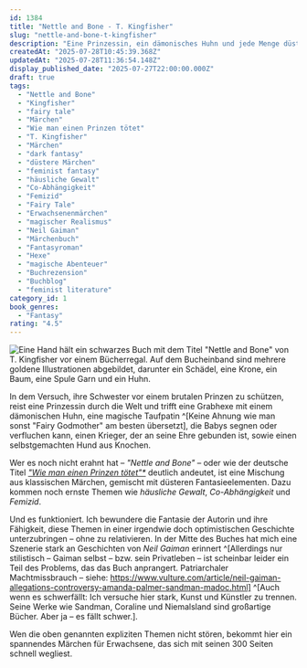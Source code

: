 ```yaml
---
id: 1384
title: "Nettle and Bone - T. Kingfisher"
slug: "nettle-and-bone-t-kingfisher"
description: "Eine Prinzessin, ein dämonisches Huhn und jede Menge düstere Magie – ein tolles Erwachsenenmärchen."
createdAt: "2025-07-28T10:45:39.368Z"
updatedAt: "2025-07-28T11:36:54.148Z"
display_published_date: "2025-07-27T22:00:00.000Z"
draft: true
tags:
  - "Nettle and Bone"
  - "Kingfisher"
  - "fairy tale"
  - "Märchen"
  - "Wie man einen Prinzen tötet"
  - "T. Kingfisher"
  - "Märchen"
  - "dark fantasy"
  - "düstere Märchen"
  - "feminist fantasy"
  - "häusliche Gewalt"
  - "Co-Abhängigkeit"
  - "Femizid"
  - "Fairy Tale"
  - "Erwachsenenmärchen"
  - "magischer Realismus"
  - "Neil Gaiman"
  - "Märchenbuch"
  - "Fantasyroman"
  - "Hexe"
  - "magische Abenteuer"
  - "Buchrezension"
  - "Buchblog"
  - "feminist literature"
category_id: 1
book_genres:
  - "Fantasy"
rating: "4.5"
---
```


![Eine Hand hält ein schwarzes Buch mit dem Titel "Nettle and Bone" von T. Kingfisher vor einem Bücherregal. Auf dem Bucheinband sind mehrere goldene Illustrationen abgebildet, darunter ein Schädel, eine Krone, ein Baum, eine Spule Garn und ein Huhn.](https://res.cloudinary.com/dlsll9dkn/image/upload/v1753699387/photo_2025_07_28_12_42_51_e865551441.jpg)

In dem Versuch, ihre Schwester vor einem brutalen Prinzen zu schützen, reist eine Prinzessin durch die Welt und trifft eine Grabhexe mit einem dämonischen Huhn, eine magische Taufpatin ^[Keine Ahnung wie man sonst "Fairy Godmother" am besten übersetzt], die Babys segnen oder verfluchen kann, einen Krieger, der an seine Ehre gebunden ist, sowie einen selbstgemachten Hund aus Knochen. 

<!--more-->

Wer es noch nicht erahnt hat – _"Nettle and Bone"_ – oder wie der deutsche Titel _["Wie man einen Prinzen tötet"*](https://amzn.to/40AnroP)_ deutlich andeutet, ist eine Mischung aus klassischen Märchen, gemischt mit düsteren Fantasieelementen. Dazu kommen noch ernste Themen wie _häusliche Gewalt_, _Co-Abhängigkeit_ und _Femizid_.

Und es funktioniert. Ich bewundere die Fantasie der Autorin und ihre Fähigkeit, diese Themen in einer irgendwie doch optimistischen Geschichte unterzubringen – ohne zu relativieren. In der Mitte des Buches hat mich eine Szenerie stark an Geschichten von _Neil Gaiman_ erinnert ^[Allerdings nur stilistisch – Gaiman selbst – bzw. sein Privatleben – ist scheinbar leider ein Teil des Problems, das das Buch anprangert. Patriarchaler Machtmissbrauch – siehe: https://www.vulture.com/article/neil-gaiman-allegations-controversy-amanda-palmer-sandman-madoc.html] ^[Auch wenn es schwerfällt: Ich versuche hier stark, Kunst und Künstler zu trennen. Seine Werke wie Sandman, Coraline und Niemalsland sind großartige Bücher. Aber ja – es fällt schwer.].

Wen die oben genannten expliziten Themen nicht stören, bekommt hier ein spannendes Märchen für Erwachsene, das sich mit seinen 300 Seiten schnell wegliest.